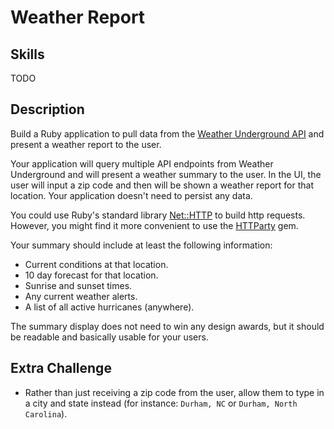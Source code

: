 Weather Report
===============

## Skills
TODO

## Description

Build a Ruby application to pull data from the [Weather Underground API](http://www.wunderground.com/weather/api/d/docs?MR=1) and present a weather report to the user.

Your application will query multiple API endpoints from Weather Underground and will present a weather summary to the user. In the UI, the user will input a zip code and then will be shown a weather report for that location. Your application doesn't need to persist any data.

You could use Ruby's standard library [Net::HTTP](https://ruby-doc.org/stdlib-2.5.0/libdoc/net/http/rdoc/Net/HTTP.html) to build http requests. However, you might find it more convenient to use the [HTTParty](https://github.com/jnunemaker/httparty) gem.

Your summary should include at least the following information:

* Current conditions at that location.
* 10 day forecast for that location.
* Sunrise and sunset times.
* Any current weather alerts.
* A list of all active hurricanes (anywhere).

The summary display does not need to win any design awards, but it should be readable and basically usable for your users.

## Extra Challenge

- Rather than just receiving a zip code from the user, allow them to type in a city and state instead (for instance: `Durham, NC` or `Durham, North Carolina`).
